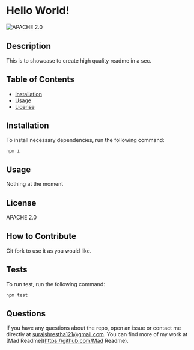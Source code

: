 # Hello World!

  ![APACHE 2.0](https://img.shields.io/badge/Licence-APACHE-brightgreen)

  ## Description
  This is to showcase to create high quality readme in a sec.  
  
  ## Table of Contents
  
  - [Installation](#installation)
  - [Usage](#usage)
  - [License](#license)
  
  ## Installation
  
  To install necessary dependencies, run the following command:
  ```
npm i
```
  
  ## Usage
  Nothing at the moment

  ## License
  APACHE 2.0
  
  ## How to Contribute
  Git fork to use it as you would like.

  ## Tests
  To run test, run the following command:
  ```
npm test
```
  
  ## Questions
  
  If you have any questions about the repo, open an issue or contact me directly at surajshrestha121@gmail.com. You can find more of my work at [Mad Readme](https://github.com/Mad Readme).